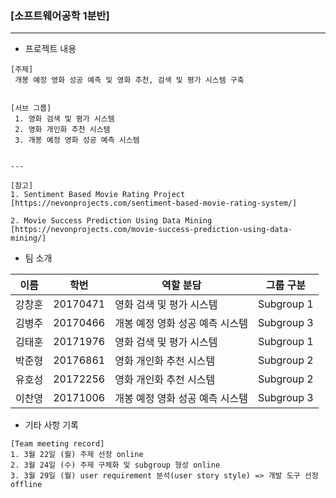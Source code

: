 ### [소프트웨어공학 1분반]
---

* 프로젝트 내용

```
[주제]
 개봉 예정 영화 성공 예측 및 영화 추천, 검색 및 평가 시스템 구축


[서브 그룹]
 1. 영화 검색 및 평가 시스템
 2. 영화 개인화 추천 시스템
 3. 개봉 예정 영화 성공 예측 시스템


---

[참고]
1. Sentiment Based Movie Rating Project 
[https://nevonprojects.com/sentiment-based-movie-rating-system/]
  
2. Movie Success Prediction Using Data Mining 
[https://nevonprojects.com/movie-success-prediction-using-data-mining/]

```


* 팀 소개  

|   이름  |  학번 |  역할 분담 | 그룹 구분 |
|---------|------|------------|---------------|
|  강창훈 | 20170471|영화 검색 및 평가 시스템|Subgroup 1
|  김병주 | 20170466|개봉 예정 영화 성공 예측 시스템|Subgroup 3
|  김태훈 | 20171976|영화 검색 및 평가 시스템|Subgroup 1
|  박준형 | 20176861|영화 개인화 추천 시스템|Subgroup 2
|  유호성 | 20172256|영화 개인화 추천 시스템|Subgroup 2
|  이찬영 | 20171006|개봉 예정 영화 성공 예측 시스템|Subgroup 3


* 기타 사항 기록
```
[Team meeting record]
1. 3월 22일 (월) 주제 선정 online
2. 3월 24일 (수) 주제 구체화 및 subgroup 형성 online 
3. 3월 29일 (월) user requirement 분석(user story style) => 개발 도구 선정 offline
``` 
